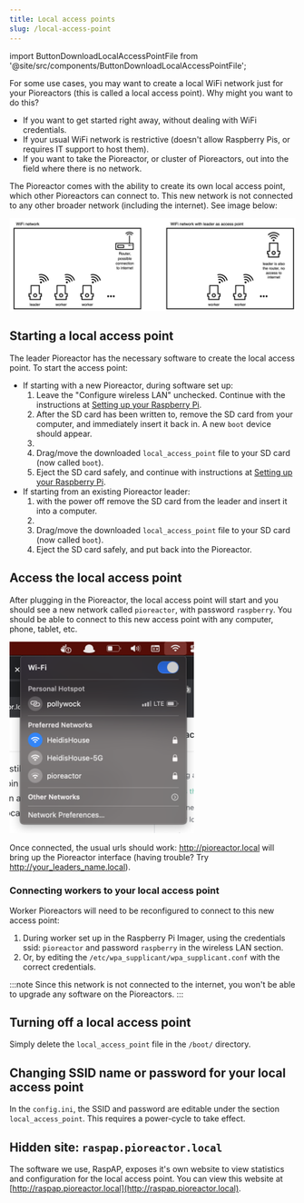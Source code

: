 ```yaml
---
title: Local access points
slug: /local-access-point
---
```


import ButtonDownloadLocalAccessPointFile from '@site/src/components/ButtonDownloadLocalAccessPointFile';


For some use cases, you may want to create a local WiFi network just for your Pioreactors (this is called a local access point). Why might you want to do this?

 - If you want to get started right away, without dealing with WiFi credentials.
 - If your usual WiFi network is restrictive (doesn't allow Raspberry Pis, or requires IT support to host them).
 - If you want to take the Pioreactor, or cluster of Pioreactors, out into the field where there is no network.

The Pioreactor comes with the ability to create its own local access point, which other Pioreactors can connect to. This new network is not connected to any other broader network (including the internet). See image below:

![Using the leader Pioreactor to create a local access point](/img/user-guide/local_access_point.png)

## Starting a local access point



The leader Pioreactor has the necessary software to create the local access point. To start the access point:

 - If starting with a new Pioreactor, during software set up:
    1. Leave the "Configure wireless LAN" unchecked. Continue with the instructions at [Setting up your Raspberry Pi](/user-guide/software-set-up#setting-up-your-raspberry-pi).
    2. After the SD card has been written to, remove the SD card from your computer, and immediately insert it back in. A new `boot` device should appear.
    3. <ButtonDownloadLocalAccessPointFile/>
    3. Drag/move the downloaded `local_access_point` file to your SD card (now called `boot`).
    4. Eject the SD card safely, and continue with instructions at [Setting up your Raspberry Pi](/user-guide/software-set-up#setting-up-your-raspberry-pi).
 - If starting from an existing Pioreactor leader:
    1. with the power off remove the SD card from the leader and insert it into a computer.
    2. <ButtonDownloadLocalAccessPointFile/>
    3. Drag/move the downloaded `local_access_point` file to your SD card (now called `boot`).
    4. Eject the SD card safely, and put back into the Pioreactor.

## Access the local access point

After plugging in the Pioreactor, the local access point will start and you should see a new network called `pioreactor`, with password `raspberry`. You should be able to connect to this new access point with any computer, phone, tablet, etc.

<img src="/img/user-guide/pioreactor_ap.png" width="325" />

Once connected, the usual urls should work: http://pioreactor.local will bring up the Pioreactor interface (having trouble? Try http://your_leaders_name.local).

### Connecting workers to your local access point

Worker Pioreactors will need to be reconfigured to connect to this new access point:

1. During worker set up in the Raspberry Pi Imager, using the credentials ssid: `pioreactor` and password `raspberry` in the wireless LAN section.
1. Or, by editing the `/etc/wpa_supplicant/wpa_supplicant.conf` with the correct credentials.

:::note
Since this network is not connected to the internet, you won't be able to upgrade any software on the Pioreactors.
:::

 ## Turning off a local access point

Simply delete the `local_access_point` file in the `/boot/` directory.


 ## Changing SSID name or password for your local access point

In the `config.ini`, the SSID and password are editable under the section `local_access_point`. This requires a power-cycle to take effect.


## Hidden site: `raspap.pioreactor.local`

The software we use, RaspAP, exposes it's own website to view statistics and configuration for the local access point. You can view this website at [http://raspap.pioreactor.local](http://raspap.pioreactor.local).
